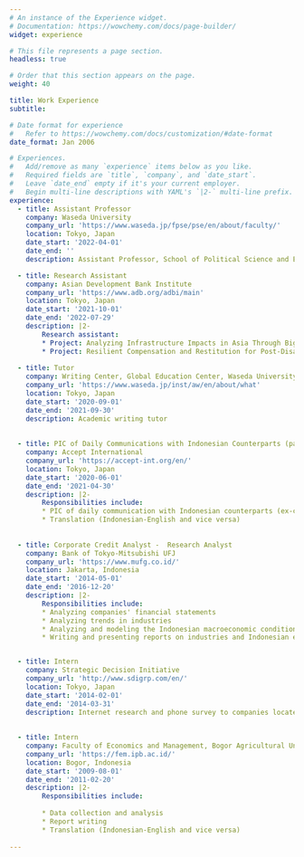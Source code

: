 ```yaml
---
# An instance of the Experience widget.
# Documentation: https://wowchemy.com/docs/page-builder/
widget: experience

# This file represents a page section.
headless: true

# Order that this section appears on the page.
weight: 40

title: Work Experience
subtitle:

# Date format for experience
#   Refer to https://wowchemy.com/docs/customization/#date-format
date_format: Jan 2006

# Experiences.
#   Add/remove as many `experience` items below as you like.
#   Required fields are `title`, `company`, and `date_start`.
#   Leave `date_end` empty if it's your current employer.
#   Begin multi-line descriptions with YAML's `|2-` multi-line prefix.
experience:
  - title: Assistant Professor
    company: Waseda University
    company_url: 'https://www.waseda.jp/fpse/pse/en/about/faculty/' 
    location: Tokyo, Japan
    date_start: '2022-04-01'
    date_end: ''
    description: Assistant Professor, School of Political Science and Economics

  - title: Research Assistant
    company: Asian Development Bank Institute
    company_url: 'https://www.adb.org/adbi/main' 
    location: Tokyo, Japan
    date_start: '2021-10-01'
    date_end: '2022-07-29'
    description: |2-
        Research assistant: 
        * Project: Analyzing Infrastructure Impacts in Asia Through Big Data: Socioeconomic Spillover Assessment
        * Project: Resilient Compensation and Restitution for Post-Disaster Recovery in Asia and the Pacific 
    
  - title: Tutor
    company: Writing Center, Global Education Center, Waseda University
    company_url: 'https://www.waseda.jp/inst/aw/en/about/what'
    location: Tokyo, Japan
    date_start: '2020-09-01'
    date_end: '2021-09-30'
    description: Academic writing tutor
        
        
  - title: PIC of Daily Communications with Indonesian Counterparts (part-time)
    company: Accept International 
    company_url: 'https://accept-int.org/en/'
    location: Tokyo, Japan
    date_start: '2020-06-01'
    date_end: '2021-04-30'
    description: |2-
        Responsibilities include:
        * PIC of daily communication with Indonesian counterparts (ex-convicted terrorists, government officials, NGOs, etc.)
        * Translation (Indonesian-English and vice versa)
    
    
  - title: Corporate Credit Analyst -  Research Analyst
    company: Bank of Tokyo-Mitsubishi UFJ 
    company_url: 'https://www.mufg.co.id/'
    location: Jakarta, Indonesia
    date_start: '2014-05-01'
    date_end: '2016-12-20'
    description: |2-
        Responsibilities include:
        * Analyzing companies' financial statements
        * Analyzing trends in industries
        * Analyzing and modeling the Indonesian macroeconomic conditions
        * Writing and presenting reports on industries and Indonesian economy both within the bank and to the banks' clients.


  - title: Intern
    company: Strategic Decision Initiative 
    company_url: 'http://www.sdigrp.com/en/'
    location: Tokyo, Japan
    date_start: '2014-02-01'
    date_end: '2014-03-31'
    description: Internet research and phone survey to companies located in Indonesia.
    
    
  - title: Intern
    company: Faculty of Economics and Management, Bogor Agricultural University 
    company_url: 'https://fem.ipb.ac.id/'
    location: Bogor, Indonesia
    date_start: '2009-08-01'
    date_end: '2011-02-20'
    description: |2- 
        Responsibilities include:
        
        * Data collection and analysis
        * Report writing
        * Translation (Indonesian-English and vice versa)
    
---
```

